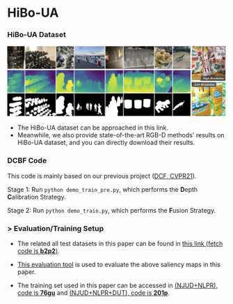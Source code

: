 # HiBo-UA

### HiBo-UA Dataset
![avatar](https://github.com/jiwei0921/HiBo-UA/blob/main/HiBo.png)  

+ The HiBo-UA dataset can be approached in this link.
+ Meanwhile, we also provide state-of-the-art RGB-D methods' results on HiBo-UA dataset, and you can directly download their results.



### DCBF Code
This code is mainly based on our previous project ([DCF, CVPR21](https://github.com/jiwei0921/DCF/edit/main/README.md)).

Stage 1: Run ```python demo_train_pre.py```, which performs the **D**epth **C**alibration Strategy.

Stage 2: Run ```python demo_train.py```, which performs the **F**usion Strategy.


### > Evaluation/Training Setup

+ The related all test datasets in this paper can be found in [this link (fetch code is **b2p2**)](https://pan.baidu.com/s/1sx1En1ecNyDf12jNGFeYZQ).
+ [This evaluation tool](https://github.com/jiwei0921/Saliency-Evaluation-Toolbox) is used to evaluate the above saliency maps in this paper.

+ The training set used in this paper can be accessed in [(NJUD+NLPR), code is **76gu**](https://pan.baidu.com/s/1sNxe3Szu7O_Qci1OGmKIKQ) and [(NJUD+NLPR+DUT), code is **201p**](https://pan.baidu.com/s/19aiosd_73VGMg7PB7HJzww).
